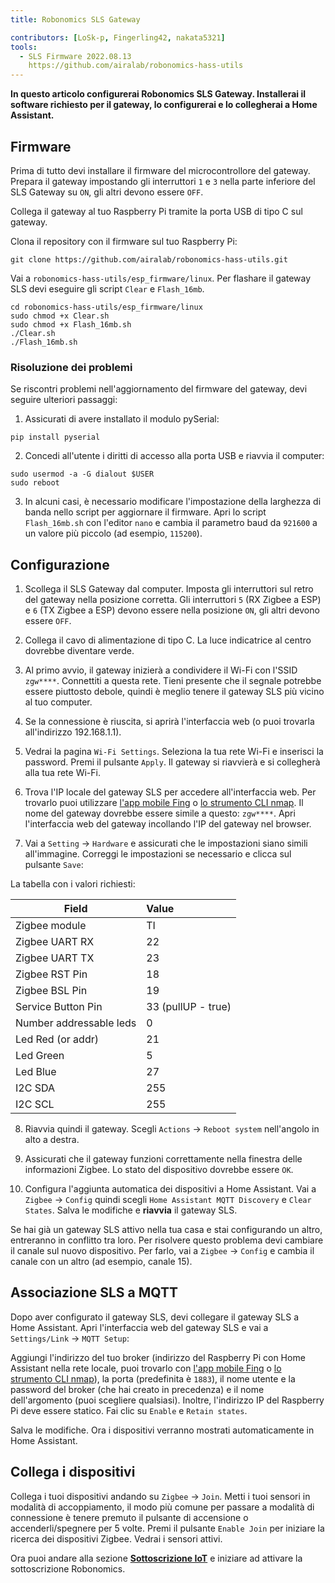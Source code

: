 ```yaml
---
title: Robonomics SLS Gateway

contributors: [LoSk-p, Fingerling42, nakata5321]
tools:
  - SLS Firmware 2022.08.13
    https://github.com/airalab/robonomics-hass-utils
---
```


**In questo articolo configurerai Robonomics SLS Gateway. Installerai il software richiesto per il gateway, lo configurerai e lo collegherai a Home Assistant.**

<robo-wiki-picture src="home-assistant/sls_gateway.png" />

## Firmware

Prima di tutto devi installare il firmware del microcontrollore del gateway. Prepara il gateway impostando gli interruttori `1` e `3` nella parte inferiore del SLS Gateway su `ON`, gli altri devono essere `OFF`.

<robo-wiki-picture src="home-assistant/sls-gateway-13.gif" />

Collega il gateway al tuo Raspberry Pi tramite la porta USB di tipo C sul gateway.

<robo-wiki-picture src="home-assistant/sls-rpi.gif" />

Clona il repository con il firmware sul tuo Raspberry Pi:

<code-helper additionalLine="rasppi_username@rasppi_hostname">

```shell
git clone https://github.com/airalab/robonomics-hass-utils.git
```

</code-helper>

Vai a `robonomics-hass-utils/esp_firmware/linux`. Per flashare il gateway SLS devi eseguire gli script `Clear` e `Flash_16mb`.

<code-helper additionalLine="rasppi_username@rasppi_hostname">

```shell
cd robonomics-hass-utils/esp_firmware/linux
sudo chmod +x Clear.sh
sudo chmod +x Flash_16mb.sh
./Clear.sh
./Flash_16mb.sh
```

</code-helper>

### Risoluzione dei problemi

Se riscontri problemi nell'aggiornamento del firmware del gateway, devi seguire ulteriori passaggi:

1. Assicurati di avere installato il modulo pySerial:

<code-helper additionalLine="rasppi_username@rasppi_hostname">

```shell
pip install pyserial
```
</code-helper>

2. Concedi all'utente i diritti di accesso alla porta USB e riavvia il computer:

<code-helper additionalLine="rasppi_username@rasppi_hostname">

```shell
sudo usermod -a -G dialout $USER
sudo reboot
```
</code-helper>

3. In alcuni casi, è necessario modificare l'impostazione della larghezza di banda nello script per aggiornare il firmware. Apri lo script `Flash_16mb.sh` con l'editor `nano` e cambia il parametro baud da `921600` a un valore più piccolo (ad esempio, `115200`).

## Configurazione

1. Scollega il SLS Gateway dal computer. Imposta gli interruttori sul retro del gateway nella posizione corretta. Gli interruttori `5` (RX Zigbee a ESP) e `6` (TX Zigbee a ESP) devono essere nella posizione `ON`, gli altri devono essere `OFF`. 

<robo-wiki-picture src="home-assistant/sls-gateway-56.gif" />

2. Collega il cavo di alimentazione di tipo C. La luce indicatrice al centro dovrebbe diventare verde.

<robo-wiki-picture src="home-assistant/sls-gateway-connect.gif" />

3. Al primo avvio, il gateway inizierà a condividere il Wi-Fi con l'SSID `zgw****`. Connettiti a questa rete. Tieni presente che il segnale potrebbe essere piuttosto debole, quindi è meglio tenere il gateway SLS più vicino al tuo computer. 

<robo-wiki-picture src="home-assistant/sls-gateway-wifi.gif" />

4. Se la connessione è riuscita, si aprirà l'interfaccia web (o puoi trovarla all'indirizzo 192.168.1.1). 

5. Vedrai la pagina `Wi-Fi Settings`. Seleziona la tua rete Wi-Fi e inserisci la password. Premi il pulsante `Apply`. Il gateway si riavvierà e si collegherà alla tua rete Wi-Fi. 

<robo-wiki-video autoplay loop controls :videos="[{src: 'QmSht6roENzrV6oqsQ1a5gp6GVCz54EDZdPAP8XVh9SCwH', type:'mp4'}]" />

6. Trova l'IP locale del gateway SLS per accedere all'interfaccia web. Per trovarlo puoi utilizzare [l'app mobile Fing](https://www.fing.com/products) o [lo strumento CLI nmap](https://vitux.com/find-devices-connected-to-your-network-with-nmap/). Il nome del gateway dovrebbe essere simile a questo: `zgw****`. Apri l'interfaccia web del gateway incollando l'IP del gateway nel browser.

7. Vai a `Setting` -> `Hardware` e assicurati che le impostazioni siano simili all'immagine. Correggi le impostazioni se necessario e clicca sul pulsante `Save`:

<robo-wiki-video autoplay loop controls :videos="[{src: 'QmeSksMxU9xkvvK7f81WDAYULiMFokK7P7KDVYEjv2MHjn', type:'mp4'}]" />

La tabella con i valori richiesti:

| Field                    | Value              |
|--------------------------|:-------------------|
| Zigbee module            | TI                 |
| Zigbee UART RX           | 22                 |
| Zigbee UART TX           | 23                 |
| Zigbee RST Pin           | 18                 |
| Zigbee BSL Pin           | 19                 |
| Service Button Pin       | 33 (pullUP - true) |
| Number addressable leds  | 0                  |
| Led Red (or addr)        | 21                 |
| Led Green                | 5                  |
| Led Blue                 | 27                 |
| I2C SDA                  | 255                |
| I2C SCL                  | 255                |

8. Riavvia quindi il gateway. Scegli `Actions` -> `Reboot system` nell'angolo in alto a destra.

9. Assicurati che il gateway funzioni correttamente nella finestra delle informazioni Zigbee. Lo stato del dispositivo dovrebbe essere `OK`.

10. Configura l'aggiunta automatica dei dispositivi a Home Assistant. Vai a `Zigbee` -> `Config` quindi scegli `Home Assistant MQTT Discovery` e `Clear States`. Salva le modifiche e **riavvia** il gateway SLS.

<robo-wiki-note type="warning">

Se hai già un gateway SLS attivo nella tua casa e stai configurando un altro, entreranno in conflitto tra loro. Per risolvere questo problema devi cambiare il canale sul nuovo dispositivo. Per farlo, vai a `Zigbee` -> `Config` e cambia il canale con un altro (ad esempio, canale 15).

</robo-wiki-note>

<robo-wiki-video autoplay loop controls :videos="[{src: 'QmVZMB1xQeB6ZLfSR6aUrN6cRSF296s8CMJt7E2jBJ5MjZ', type:'mp4'}]" />

## Associazione SLS a MQTT

Dopo aver configurato il gateway SLS, devi collegare il gateway SLS a Home Assistant. Apri l'interfaccia web del gateway SLS e vai a `Settings/Link` -> `MQTT Setup`:


Aggiungi l'indirizzo del tuo broker (indirizzo del Raspberry Pi con Home Assistant nella rete locale, puoi trovarlo con [l'app mobile Fing](https://www.fing.com/products) o [lo strumento CLI nmap](https://vitux.com/find-devices-connected-to-your-network-with-nmap/)), la porta (predefinita è `1883`), il nome utente e la password del broker (che hai creato in precedenza) e il nome dell'argomento (puoi scegliere qualsiasi). Inoltre, l'indirizzo IP del Raspberry Pi deve essere statico. Fai clic su `Enable` e `Retain states`.

<robo-wiki-video autoplay loop controls :videos="[{src: 'QmdNKDqwwy87VQEDDVsX5kpaDQm9wKKPEJUNJnhnjx6e5y', type:'mp4'}]" />

Salva le modifiche. Ora i dispositivi verranno mostrati automaticamente in Home Assistant.

## Collega i dispositivi

Collega i tuoi dispositivi andando su `Zigbee` -> `Join`. Metti i tuoi sensori in modalità di accoppiamento, il modo più comune per passare a modalità di connessione è tenere premuto il pulsante di accensione o accenderli/spegnere per 5 volte. Premi il pulsante `Enable Join` per iniziare la ricerca dei dispositivi Zigbee. Vedrai i sensori attivi.

<robo-wiki-picture src="home-assistant/switch-device.gif" />

<robo-wiki-video autoplay loop controls :videos="[{src: 'Qmdq3PBNY88QbYYqakwSLG2vn3mVUom3w3wsSWfTd1pzJA', type:'mp4'}]" />


Ora puoi andare alla sezione [**Sottoscrizione IoT**](/docs/sub-activate) e iniziare ad attivare la sottoscrizione Robonomics.
